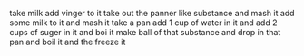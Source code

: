 take milk add vinger to it 
take out the panner like substance and mash it 
add some milk to it and mash it 
take a pan add 1 cup of water in it and add 2 cups of suger in it and boi it
make ball of that substance and drop in that pan and boil it and the freeze it
